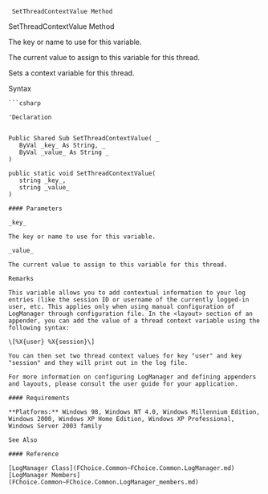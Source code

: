 ﻿     SetThreadContextValue Method                                                   

SetThreadContextValue Method

The key or name to use for this variable.

The current value to assign to this variable for this thread.

Sets a context variable for this thread.

Syntax

```vbnet
```csharp

'Declaration
 

Public Shared Sub SetThreadContextValue( _
   ByVal _key_ As String, _
   ByVal _value_ As String _
) 

public static void SetThreadContextValue( 
   string _key_,
   string _value_
)

#### Parameters

_key_

The key or name to use for this variable.

_value_

The current value to assign to this variable for this thread.

Remarks

This variable allows you to add contextual information to your log entries (like the session ID or username of the currently logged-in user, etc. This applies only when using manual configuration of LogManager through configuration file. In the <layout> section of an appender, you can add the value of a thread context variable using the following syntax:

\[%X{user} %X{session}\]

You can then set two thread context values for key "user" and key "session" and they will print out in the log file.

For more information on configuring LogManager and defining appenders and layouts, please consult the user guide for your application.

#### Requirements

**Platforms:** Windows 98, Windows NT 4.0, Windows Millennium Edition, Windows 2000, Windows XP Home Edition, Windows XP Professional, Windows Server 2003 family

See Also

#### Reference

[LogManager Class](FChoice.Common~FChoice.Common.LogManager.md)  
[LogManager Members](FChoice.Common~FChoice.Common.LogManager_members.md)